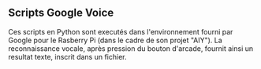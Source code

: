 ## Scripts Google Voice
Ces scripts en Python sont executés dans l'environnement fourni par Google pour le Rasberry Pi (dans le cadre de son projet "AIY").
La reconnaissance vocale, après pression du bouton d'arcade, fournit ainsi un resultat texte, inscrit dans un fichier.
